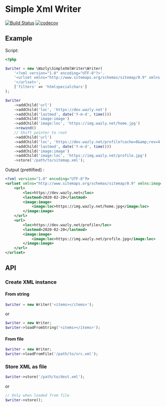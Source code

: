 # Simple Xml Writer

[![Build Status](https://travis-ci.org/KNJ/simple-xml-writer.svg?branch=master)](https://travis-ci.org/KNJ/simple-xml-writer)
[![codecov](https://codecov.io/gh/KNJ/simple-xml-writer/branch/master/graph/badge.svg)](https://codecov.io/gh/KNJ/simple-xml-writer)

## Example

Script:

```php
<?php

$writer = new \Wazly\SimpleXmlWriter\Writer(
    '<?xml version="1.0" encoding="UTF-8"?>'.
    '<urlset xmlns="http://www.sitemaps.org/schemas/sitemap/0.9" xmlns:image="http://www.google.com/schemas/sitemap-image/1.1">'.
    '</urlset>',
    ['filters' => 'htmlspecialchars']
);

$writer
    ->addChild('url')
    ->addChild('loc', 'https://dev.wazly.net')
    ->addChild('lastmod', date('Y-m-d', time()))
    ->addChild('image:image')
    ->addChild('image:loc', 'https://img.wazly.net/home.jpg')
    ->rewind()
    // Shift pointer to root
    ->addChild('url')
    ->addChild('loc', 'https://dev.wazly.net/profile?cache=0&amp;rev=4')
    ->addChild('lastmod', date('Y-m-d', time()))
    ->addChild('image:image')
    ->addChild('image:loc', 'https://img.wazly.net/profile.jpg')
    ->store('/path/to/sitemap.xml');
```

Output (prettified) :

```xml
<?xml version="1.0" encoding="UTF-8"?>
<urlset xmlns="http://www.sitemaps.org/schemas/sitemap/0.9" xmlns:image="http://www.google.com/schemas/sitemap-image/1.1">
    <url>
        <loc>https://dev.wazly.net</loc>
        <lastmod>2020-02-20</lastmod>
        <image:image>
            <image:loc>https://img.wazly.net/home.jpg</image:loc>
        </image:image>
    </url>
    <url>
        <loc>https://dev.wazly.net/profile</loc>
        <lastmod>2020-02-20</lastmod>
        <image:image>
            <image:loc>https://img.wazly.net/profile.jpg</image:loc>
        </image:image>
    </url>
</urlset>
```

## API

### Create XML instance

#### From string

```php
$writer = new Writer('<items></items>');
```

or

```php
$writer = new Writer;
$writer->loadFromString('<items></items>');
```

#### From file

```php
$writer = new Writer;
$writer->loadFromFile('/path/to/src.xml');
```

### Store XML as file

```php
$writer->store('/path/to/dest.xml');
```
or

```php
// Only when loaded from file
$writer->store();
```
